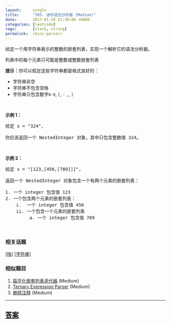 ```yaml
---
layout:     single
title:      "385. 迷你语法分析器 (Medium)"
date:       2017-01-20 21:30:00 +0800
categories: [leetcode]
tags:       [stack, string]
permalink:  /mini-parser/
---
```


<p>给定一个用字符串表示的整数的嵌套列表，实现一个解析它的语法分析器。</p>

<p>列表中的每个元素只可能是整数或整数嵌套列表</p>

<p><strong>提示：</strong>你可以假定这些字符串都是格式良好的：</p>

<ul>
	<li>字符串非空</li>
	<li>字符串不包含空格</li>
	<li>字符串只包含数字<code>0-9</code>, <code>[</code>, <code>-</code> <code>,</code>, <code>]</code></li>
</ul>

<p>&nbsp;</p>

<p><strong>示例 1：</strong></p>

<pre>
给定 s = &quot;324&quot;,

你应该返回一个 NestedInteger 对象，其中只包含整数值 324。
</pre>

<p>&nbsp;</p>

<p><strong>示例 2：</strong></p>

<pre>
给定 s = &quot;[123,[456,[789]]]&quot;,

返回一个 NestedInteger 对象包含一个有两个元素的嵌套列表：

1. 一个 integer 包含值 123
2. 一个包含两个元素的嵌套列表：
    i.  一个 integer 包含值 456
    ii. 一个包含一个元素的嵌套列表
         a. 一个 integer 包含值 789
</pre>

<p>&nbsp;</p>

### 相关话题
  [[栈](https://github.com/openset/leetcode/tree/master/tag/stack/README.md)]
  [[字符串](https://github.com/openset/leetcode/tree/master/tag/string/README.md)]

### 相似题目
  1. [扁平化嵌套列表迭代器](/flatten-nested-list-iterator) (Medium)
  1. [Ternary Expression Parser](/ternary-expression-parser) (Medium)
  1. [删除注释](/remove-comments) (Medium)

---

## [答案](https://github.com/openset/leetcode/tree/master/problems/mini-parser)
